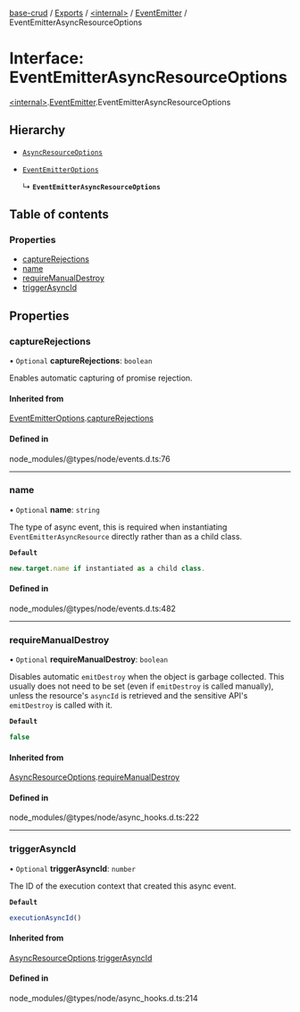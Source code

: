 [base-crud](../README.md) / [Exports](../modules.md) / [\<internal\>](../modules/internal_.md) / [EventEmitter](../modules/internal_.EventEmitter.md) / EventEmitterAsyncResourceOptions

# Interface: EventEmitterAsyncResourceOptions

[\<internal\>](../modules/internal_.md).[EventEmitter](../modules/internal_.EventEmitter.md).EventEmitterAsyncResourceOptions

## Hierarchy

- [`AsyncResourceOptions`](internal_.AsyncResourceOptions.md)

- [`EventEmitterOptions`](internal_.EventEmitterOptions.md)

  ↳ **`EventEmitterAsyncResourceOptions`**

## Table of contents

### Properties

- [captureRejections](internal_.EventEmitter.EventEmitterAsyncResourceOptions.md#capturerejections)
- [name](internal_.EventEmitter.EventEmitterAsyncResourceOptions.md#name)
- [requireManualDestroy](internal_.EventEmitter.EventEmitterAsyncResourceOptions.md#requiremanualdestroy)
- [triggerAsyncId](internal_.EventEmitter.EventEmitterAsyncResourceOptions.md#triggerasyncid)

## Properties

### captureRejections

• `Optional` **captureRejections**: `boolean`

Enables automatic capturing of promise rejection.

#### Inherited from

[EventEmitterOptions](internal_.EventEmitterOptions.md).[captureRejections](internal_.EventEmitterOptions.md#capturerejections)

#### Defined in

node_modules/@types/node/events.d.ts:76

___

### name

• `Optional` **name**: `string`

The type of async event, this is required when instantiating `EventEmitterAsyncResource`
directly rather than as a child class.

**`Default`**

```ts
new.target.name if instantiated as a child class.
```

#### Defined in

node_modules/@types/node/events.d.ts:482

___

### requireManualDestroy

• `Optional` **requireManualDestroy**: `boolean`

Disables automatic `emitDestroy` when the object is garbage collected.
This usually does not need to be set (even if `emitDestroy` is called
manually), unless the resource's `asyncId` is retrieved and the
sensitive API's `emitDestroy` is called with it.

**`Default`**

```ts
false
```

#### Inherited from

[AsyncResourceOptions](internal_.AsyncResourceOptions.md).[requireManualDestroy](internal_.AsyncResourceOptions.md#requiremanualdestroy)

#### Defined in

node_modules/@types/node/async_hooks.d.ts:222

___

### triggerAsyncId

• `Optional` **triggerAsyncId**: `number`

The ID of the execution context that created this async event.

**`Default`**

```ts
executionAsyncId()
```

#### Inherited from

[AsyncResourceOptions](internal_.AsyncResourceOptions.md).[triggerAsyncId](internal_.AsyncResourceOptions.md#triggerasyncid)

#### Defined in

node_modules/@types/node/async_hooks.d.ts:214

